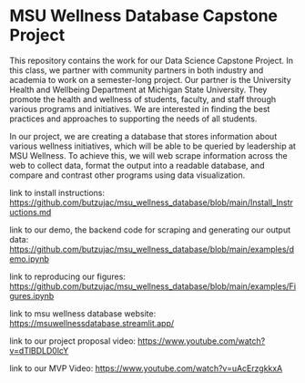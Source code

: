 # MSU Wellness Database Capstone Project

This repository contains the work for our Data Science Capstone Project. In this class, we partner with community partners in both industry and academia to work on a semester-long project. Our partner is the University Health and Wellbeing Department at Michigan State University. They promote the health and wellness of students, faculty, and staff through various programs and initiatives. We are interested in finding the best practices and approaches to supporting the needs of all students.

In our project, we are creating a database that stores information about various wellness initiatives, which will be able to be queried by leadership at MSU Wellness. To achieve this, we will web scrape information across the web to collect data, format the output into a readable database, and compare and contrast other programs using data visualization.

link to install instructions: https://github.com/butzujac/msu_wellness_database/blob/main/Install_Instructions.md

link to our demo, the backend code for scraping and generating our output data: https://github.com/butzujac/msu_wellness_database/blob/main/examples/demo.ipynb

link to reproducing our figures: https://github.com/butzujac/msu_wellness_database/blob/main/examples/Figures.ipynb

link to msu wellness database website: https://msuwellnessdatabase.streamlit.app/

link to our project proposal video: https://www.youtube.com/watch?v=dTlBDLD0lcY

link to our MVP Video: https://www.youtube.com/watch?v=uAcErzgkkxA
